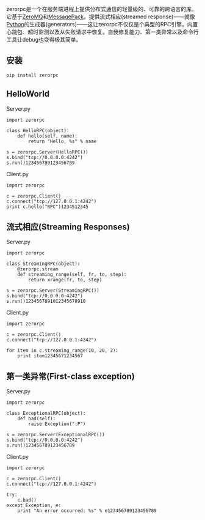 zerorpc是一个在服务端进程上提供分布式通信的轻量级的、可靠的跨语言的库。它基于[ZeroMQ](http://www.zeromq.org/)和[MessagePack](http://msgpack.org/)。提供流式相应(streamed response)——就像[Python](http://lib.csdn.net/base/python)的生成器(generators)——这让zerorpc不仅仅是个典型的RPC引擎。内置心跳包、超时监测以及从失败请求中恢复。自我修复能力、第一类异常以及命令行工具让debug也变得极其简单。

## 安装

```
pip install zerorpc
```

## HelloWorld

Server.py

```
import zerorpc

class HelloRPC(object):
    def hello(self, name):
        return "Hello, %s" % name

s = zerorpc.Server(HelloRPC())
s.bind("tcp://0.0.0.0:4242")
s.run()123456789123456789
```

Client.py

```
import zerorpc

c = zerorpc.Client()
c.connect("tcp://127.0.0.1:4242")
print c.hello("RPC")1234512345
```

## 流式相应(Streaming Responses)

Server.py

```
import zerorpc

class StreamingRPC(object):
    @zerorpc.stream
    def streaming_range(self, fr, to, step):
        return xrange(fr, to, step)

s = zerorpc.Server(StreamingRPC())
s.bind("tcp://0.0.0.0:4242")
s.run()1234567891012345678910
```

Client.py

```
import zerorpc

c = zerorpc.Client()
c.connect("tcp://127.0.0.1:4242")

for item in c.streaming_range(10, 20, 2):
    print item12345671234567
```

## 第一类异常(First-class exception)

Server.py

```
import zerorpc

class ExceptionalRPC(object):
    def bad(self):
        raise Exception(":P")

s = zerorpc.Server(ExceptionalRPC())
s.bind("tcp://0.0.0.0:4242")
s.run()123456789123456789
```

Client.py

```
import zerorpc

c = zerorpc.Client()
c.connect("tcp://127.0.0.1:4242")

try:
    c.bad()
except Exception, e:
    print "An error occurred: %s" % e123456789123456789
```